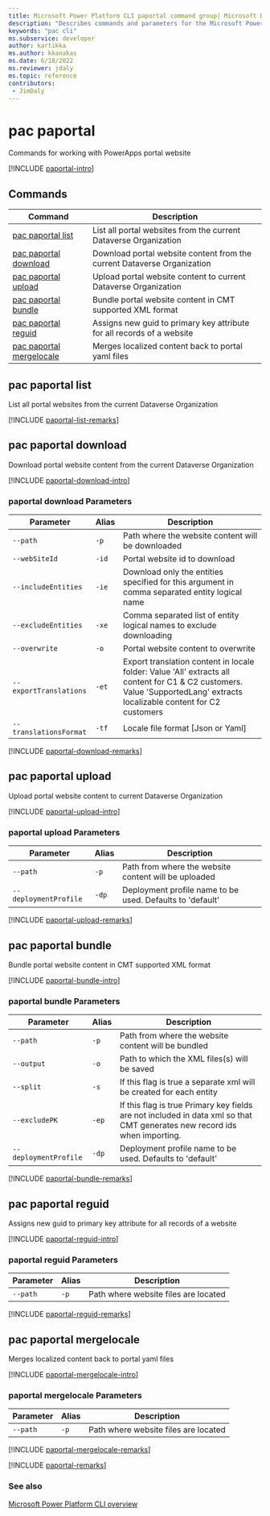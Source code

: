 ```yaml
---
title: Microsoft Power Platform CLI paportal command group| Microsoft Docs
description: "Describes commands and parameters for the Microsoft Power Platform CLI paportal command group."
keywords: "pac cli"
ms.subservice: developer
author: kartikka
ms.author: kkanakas
ms.date: 6/18/2022
ms.reviewer: jdaly
ms.topic: reference
contributors: 
 - JimDaly
---
```

<!-- 
Do not edit this file. 
This file is generated by a program and any changes will be overwritten when this topic is re-generated.
Use the include files to add additional content to this topic.
-->
# pac paportal

Commands for working with PowerApps portal website

[!INCLUDE [paportal-intro](includes/paportal-intro.md)]

## Commands

|Command|Description|
|---------|---------|
|[pac paportal list](#pac-paportal-list)|List all portal websites from the current Dataverse Organization|
|[pac paportal download](#pac-paportal-download)|Download portal website content from the current Dataverse Organization|
|[pac paportal upload](#pac-paportal-upload)|Upload portal website content to current Dataverse Organization|
|[pac paportal bundle](#pac-paportal-bundle)|Bundle portal website content in CMT supported XML format|
|[pac paportal reguid](#pac-paportal-reguid)|Assigns new guid to primary key attribute for all records of a website|
|[pac paportal mergelocale](#pac-paportal-mergelocale)|Merges localized content back to portal yaml files|


## pac paportal list

List all portal websites from the current Dataverse Organization

[!INCLUDE [paportal-list-remarks](includes/paportal-list-remarks.md)]

## pac paportal download

Download portal website content from the current Dataverse Organization

[!INCLUDE [paportal-download-intro](includes/paportal-download-intro.md)]

### paportal download Parameters

|Parameter|Alias|Description|
|---------|---------|---------|
|`--path`|`-p`|Path where the website content will be downloaded|
|`--webSiteId`|`-id`|Portal website id to download|
|`--includeEntities`|`-ie`|Download only the entities specified for this argument in comma separated entity logical name|
|`--excludeEntities`|`-xe`|Comma separated list of entity logical names to exclude downloading|
|`--overwrite`|`-o`|Portal website content to overwrite|
|`--exportTranslations`|`-et`|Export translation content in locale folder: Value 'All' extracts all content for C1 & C2 customers. Value 'SupportedLang' extracts localizable content for C2 customers|
|`--translationsFormat`|`-tf`|Locale file format [Json or Yaml]|

[!INCLUDE [paportal-download-remarks](includes/paportal-download-remarks.md)]

## pac paportal upload

Upload portal website content to current Dataverse Organization

[!INCLUDE [paportal-upload-intro](includes/paportal-upload-intro.md)]

### paportal upload Parameters

|Parameter|Alias|Description|
|---------|---------|---------|
|`--path`|`-p`|Path from where the website content will be uploaded|
|`--deploymentProfile`|`-dp`|Deployment profile name to be used. Defaults to 'default'|

[!INCLUDE [paportal-upload-remarks](includes/paportal-upload-remarks.md)]

## pac paportal bundle

Bundle portal website content in CMT supported XML format

[!INCLUDE [paportal-bundle-intro](includes/paportal-bundle-intro.md)]

### paportal bundle Parameters

|Parameter|Alias|Description|
|---------|---------|---------|
|`--path`|`-p`|Path from where the website content will be bundled|
|`--output`|`-o`|Path to which the XML files(s) will be saved|
|`--split`|`-s`|If this flag is true a separate xml will be created for each entity|
|`--excludePK`|`-ep`|If this flag is true Primary key fields are not included in data xml so that CMT generates new record ids when importing.|
|`--deploymentProfile`|`-dp`|Deployment profile name to be used. Defaults to 'default'|

[!INCLUDE [paportal-bundle-remarks](includes/paportal-bundle-remarks.md)]

## pac paportal reguid

Assigns new guid to primary key attribute for all records of a website

[!INCLUDE [paportal-reguid-intro](includes/paportal-reguid-intro.md)]

### paportal reguid Parameters

|Parameter|Alias|Description|
|---------|---------|---------|
|`--path`|`-p`|Path where website files are located|

[!INCLUDE [paportal-reguid-remarks](includes/paportal-reguid-remarks.md)]

## pac paportal mergelocale

Merges localized content back to portal yaml files

[!INCLUDE [paportal-mergelocale-intro](includes/paportal-mergelocale-intro.md)]

### paportal mergelocale Parameters

|Parameter|Alias|Description|
|---------|---------|---------|
|`--path`|`-p`|Path where website files are located|

[!INCLUDE [paportal-mergelocale-remarks](includes/paportal-mergelocale-remarks.md)]

[!INCLUDE [paportal-remarks](includes/paportal-remarks.md)]

### See also

[Microsoft Power Platform CLI overview](../introduction.md)